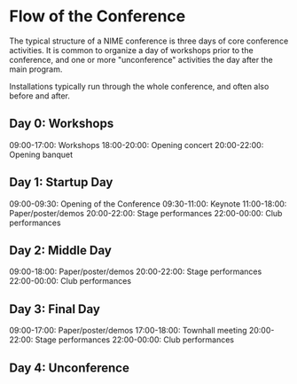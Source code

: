 # Flow of the Conference

The typical structure of a NIME conference is three days of core conference activities. It is common to organize a day of workshops prior to the conference, and one or more "unconference" activities the day after the main program.

Installations typically run through the whole conference, and often also before and after. 

## Day 0: Workshops

09:00-17:00: Workshops
18:00-20:00: Opening concert
20:00-22:00: Opening banquet

## Day 1: Startup Day

09:00-09:30: Opening of the Conference
09:30-11:00: Keynote
11:00-18:00: Paper/poster/demos
20:00-22:00: Stage performances
22:00-00:00: Club performances

## Day 2: Middle Day

09:00-18:00: Paper/poster/demos
20:00-22:00: Stage performances
22:00-00:00: Club performances

## Day 3: Final Day

09:00-17:00: Paper/poster/demos
17:00-18:00: Townhall meeting
20:00-22:00: Stage performances
22:00-00:00: Club performances

## Day 4: Unconference
